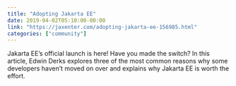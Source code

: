 ```yaml
---
title: "Adopting Jakarta EE"
date: 2019-04-02T05:10:00-00:00
link: "https://jaxenter.com/adopting-jakarta-ee-156985.html"
categories: ["community"]
---
```


Jakarta EE’s official launch is here! Have you made the switch? In this article, Edwin Derks explores three of the most common reasons why some developers haven’t moved on over and explains why Jakarta EE is worth the effort.